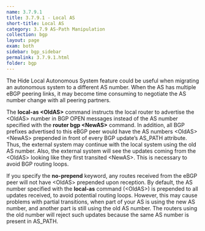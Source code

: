 ```yaml
---
name: 3.7.9.1
title: 3.7.9.1 - Local AS
short-title: Local AS
category: 3.7.9 AS-Path Manipulation
collection: bgp
layout: page
exam: both
sidebar: bgp_sidebar
permalink: 3.7.9.1.html
folder: bgp
---
```

The Hide Local Autonomous System feature could be useful when migrating an autonomous system to a different AS number. When the AS has multiple eBGP peering links, it may become time consuming to negotiate the AS number change with all peering partners.

The **local-as \<OldAS\>** command instructs the local router to advertise the \<OldAS\> number in BGP OPEN messages instead of the AS number specified with the **router bgp \<NewAS\>** command. In addition, all BGP prefixes advertised to this eBGP peer would have the AS numbers \<OldAS\> \<NewAS\> prepended in front of every BGP update’s AS_PATH attribute. Thus, the external system may continue with the local system using the old AS number. Also, the external system will see the updates coming from the \<OldAS\> looking like they first transited \<NewAS\>. This is necessary to avoid BGP routing loops. 

If you specify the **no-prepend** keyword, any routes received from the eBGP peer will not have \<OldAS\> prepended upon reception. By default, the AS number specified with the **local-as** command (\<OldAS\>) is prepended to all updates received, to avoid potential routing loops. However, this may cause problems with partial transitions, when part of your AS is using the new AS number, and another part is still using the old AS number. The routers using the old number will reject such updates because the same AS number is present in AS_PATH.
